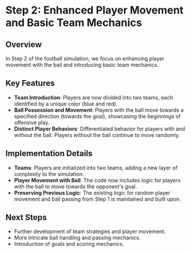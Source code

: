 # Step 2: Enhanced Player Movement and Basic Team Mechanics

## Overview
In Step 2 of the football simulation, we focus on enhancing player movement with the ball and introducing basic team mechanics.

## Key Features
- **Team Introduction**: Players are now divided into two teams, each identified by a unique color (blue and red).
- **Ball Possession and Movement**: Players with the ball move towards a specified direction (towards the goal), showcasing the beginnings of offensive play.
- **Distinct Player Behaviors**: Differentiated behavior for players with and without the ball. Players without the ball continue to move randomly.

## Implementation Details
- **Teams**: Players are initialized into two teams, adding a new layer of complexity to the simulation.
- **Player Movement with Ball**: The code now includes logic for players with the ball to move towards the opponent's goal.
- **Preserving Previous Logic**: The existing logic for random player movement and ball passing from Step 1 is maintained and built upon.

## Next Steps
- Further development of team strategies and player movement.
- More intricate ball handling and passing mechanics.
- Introduction of goals and scoring mechanics.
